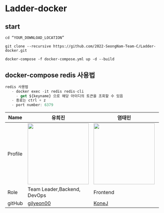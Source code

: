 # Ladder-docker


## start 

```
cd “YOUR_DOWNLOAD_LOCATION”

git clone --recursive https://github.com/2022-SeongNam-Team-C/Ladder-docker.git

docker-compose -f docker-compose.yml up -d --build

```


## docker-compose redis 사용법

```jsx
redis 사용법
   - docker exec -it redis redis-cli
	 - get ${keyname} 으로 해당 아이디의 토큰을 조회할 수 있음
   - 종료는 ctrl + z
   - port number: 6379
```

| Name    | 유희진   |  염태민      | 정혜린         | 정길연        | 구일승    | 최태현    |
| ------- | ---------------------------------------- | ---------------------------------------- | -------------------------------------------- | -------------------------------------- | -------------------------------------- | -------------------------------------- |
| Profile | <img width="200px" src="https://avatars.githubusercontent.com/u/52391627?v=4" />   | <img width="200px" src="https://avatars.githubusercontent.com/u/86594108?v=4" />  | <img width="200px" src="https://avatars.githubusercontent.com/u/108711890?v=4" />    | <img width="200px" src="https://avatars.githubusercontent.com/u/52391627?v=4" />  | <img width="200px" src="https://avatars.githubusercontent.com/u/52391627?v=4" />  | <img width="200px" src="https://avatars.githubusercontent.com/u/52391627?v=4" />         |
| Role    | Team Leader,Backend, DevOps          | Frontend                               | Frontend, Backend   | Backend, DevOps                    | Backend, DevOps     | AI, Backend   |
| gitHub  | [gilyeon00](https://github.com/gilyeon00)                                     | [KoneJ](https://github.com/KoneJ)                                   | [@monitor5](https://github.com/monitor5)                                       | [gilyeon00](https://github.com/gilyeon00)                          | [@aristo0922](https://github.com/)                                 |
